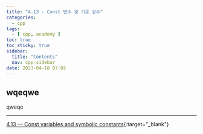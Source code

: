 ```yaml
---
title: "4.13 - Const 변수 및 기호 상수"
categories:
  - cpp
tags:
  - [ cpp, academy ]
toc: true
toc_sticky: true
sidebar:
  title: "Contents"
  nav: cpp-sidebar
date: 2023-04-18 07:02
---
```


## wqeqwe

qweqe

---

[4.13 — Const variables and symbolic constants](https://www.learncpp.com/cpp-tutorial/const-variables-and-symbolic-constants/){:target="_blank"}

<!--
# 새 탭에서 링크 열기
{:target="_blank"}

# 강조 표기
<div class="notice--info" markdown="1">
<span class="notice-title">
**TITLE**
</span>

BODY
</div>
-->